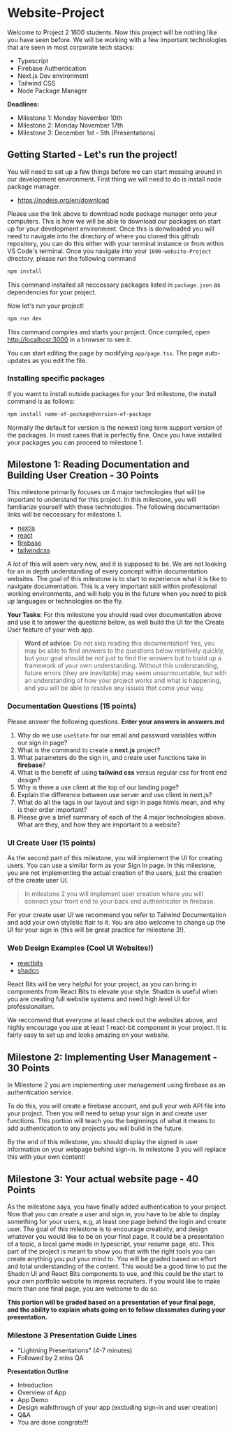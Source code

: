 # Website-Project
Welcome to Project 2 1600 students. Now this project will be nothing like you have seen before. We will be working with a few important technologies that are seen in most corporate tech stacks:
- Typescript
- Firebase Authentication
- Next.js Dev environment
- Tailwind CSS
- Node Package Manager

**Deadlines:**
- Milestone 1: Monday November 10th
- Milestone 2: Monday November 17th
- Milestone 3: December 1st - 5th (Presentations)

## Getting Started - Let's run the project!

You will need to set up a few things before we can start messing around in our development environment. First thing we will need to do is install node package manager. 
- https://nodejs.org/en/download

Please use the link above to download node package manager onto your computers. This is how we will be able to download our packages on start up for your development environment. Once this is donwloaded you will need to navigate into the directory of where you cloned this github repository, you can do this either with your terminal instance or from within VS Code's terminal. Once you navigate into your `1600-website-Project` directory, please run the following command

``` bash
npm install
```

This command installed all neccessary packages listed in `package.json` as dependencies for your project. 

Now let's run your project!

```bash
npm run dev
```

This command compiles and starts your project. Once compiled, open [http://localhost:3000](http://localhost:3000) in a browser to see it.

You can start editing the page by modifying `app/page.tsx`. The page auto-updates as you edit the file.

### Installing specific packages

If you wamt to install outside packages for your 3rd milestone, the install command is as follows:

```bash
npm install name-of-package@version-of-package
```

Normally the default for version is the newest long term support version of the packages. In most cases that is perfectly fine. Once you have installed your packages you can proceed to milestone 1. 

## Milestone 1: Reading Documentation and Building User Creation - 30 Points 
This milestone primarily focuses on 4 major technologies that will be important to understand for this project. In this milestone, you will familiarize yourself with these technologies. The following documentation links will be neccessary for milestone 1. 
- [nextjs]
- [react]
- [firebase]
- [tailwindcss]

A lot of this will seem very new, and it is supposed to be.  We are not looking for an in depth understanding of every concept within documentation websites. The goal of this milestone is to start to experience what it is like to navigate documentation. This is a very important skill within professional working environments, and will help you in the future when you need to pick up languages or technologies on the fly. 

**Your Tasks**: For this milestone you should read over documentation above and use it to answer the questions below, as well build the UI for the Create User feature of your web app. 

> **Word of advice:** Do not skip reading this documentation! Yes, you may be able to find answers to the questions below relatively quickly, but your goal should be not just to find the answers but to build up a framework of your own understanding. Without this understanding, future errors (they are inevitable) may seem unsurmountable, but with an understanding of how your project works and what is happening, and you will be able to resolve any issues that come your way. 

### Documentation Questions (15 points)

Please answer the following questions. **Enter your answers in answers.md**
1. Why do we use `useState` for our email and password variables within our sign in page? 
2. What is the command to create a **next.js** project?
3. What parameters do the sign in, and create user functions take in **firebase**?
4. What is the benefit of using **tailwind css** versus regular css for front end design?
5. Why is there a use client at the top of our landing page? 
6. Explain the difference between use server and use client in next.js?
7. What do all the tags in our layout and sign in page htmls mean, and why is their order important?
8. Please give a brief summary of each of the 4 major technologies above. What are they, and how they are important to a website?

### UI Create User (15 points)

As the second part of this milestone, you will implement the UI for creating users. You can use a similar form as your Sign In page. In this milestone, you are not implementing the actual creation of the users, just the creation of the create user UI. 

> In milestone 2 you will implement user creation where you will connect your front end to your back end authenticator in firebase. 

For your create user UI we recommend you refer to Tailwind Documentation and add your own stylistic flair to it. You are also welcome to change up the UI for your sign in (this will be great practice for milestone 3!). 

### Web Design Examples (Cool UI Websites!)
- [reactbits](https://reactbits.dev/)
- [shadcn](https://ui.shadcn.com/)

React Bits will be very helpful for your project, as you can bring in components from React Bits to elevate your style. Shadcn is useful when you are creating full website systems and need high level UI for professionalism. 

We reccomend that everyone at least check out the websites above, and highly encourage you use at least 1 react-bit component in your project. It is fairly easy to set up and looks amazing on your website. 

## Milestone 2: Implementing User Management - 30 Points

In Milestone 2 you are implementing user management using firebase as an authentication service. 

To do this, you will create a firebase account, and pull your web API file into your project. Then you will need to setup your sign in and create user functions. This portion will teach you the beginnings of what it means to add authentication to any projects you will build in the future.

By the end of this milestone, you should display the signed in user information on your webpage behind sign-in. In milestone 3 you will replace this with your own content!

## Milestone 3: Your actual website page - 40 Points

As the milestone says, you have finally added authentication to your project. Now that you can create a user and sign in, you have to be able to display something for your users, e.g, at least one page behind the login and create user. The goal of this milestone is to encourage creativity, and design whatever you would like to be on your final page. It could be a presentation of a topic, a local game made in typescript, your resume page, etc. This part of the project is meant to show you that with the right tools you can create anything you put your mind to. You will be graded based on effort and total understanding of the content. This would be a good time to put the Shadcn UI and React Bits components to use, and this could be the start to your own portfolio website to impress recruiters. If you would like to make more than one final page, you are welcome to do so.

**This portion will be graded based on a presentation of your final page, and the ability to explain whats going on to fellow classmates during your presentation.**

### Milestone 3 Presentation Guide Lines
- "Lightning Presentations" (4-7 minutes) 
- Followed by 2 mins QA

**Presentation Outline**

- Introduction
- Overview of App
- App Demo
- Design walkthrough of your app (excluding sign-in and user creation)
- Q&A
- You are done congrats!!!


[nextjs]: https://nextjs.org/docs
[react]: https://react.dev/learn
[firebase]: https://firebase.google.com/docs/auth/web/start
[tailwindcss]: https://tailwindcss.com/docs/styling-with-utility-classes